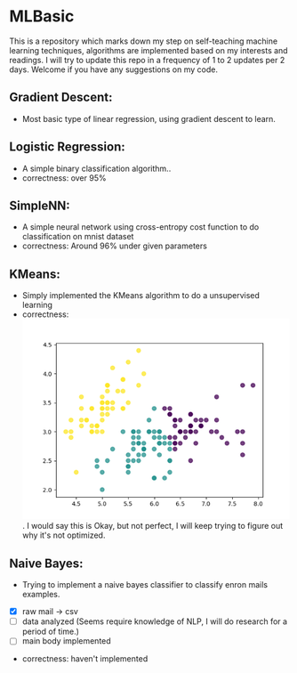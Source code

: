 # MLBasic
This is a repository which marks down my step on self-teaching machine learning techniques, algorithms are implemented based on my interests and readings. I will try to update this repo in a frequency of 1 to 2 updates per 2 days. Welcome if you have any suggestions on my code.
## Gradient Descent:
   - Most basic type of linear regression, using gradient descent to learn.
## Logistic Regression:
   - A simple binary classification algorithm..
   - correctness: over 95%
## SimpleNN:
   - A simple neural network using cross-entropy cost function to do classification on mnist dataset
   - correctness: Around 96% under given parameters
## KMeans:
   - Simply implemented the KMeans algorithm to do a unsupervised learning
   - correctness: ![Image](./KMeans/k=3.png). I would say this is Okay, but not perfect, I will keep trying to figure out why it's not optimized.
## Naive Bayes:
   - Trying to implement a naive bayes classifier to classify enron mails examples.
   - [x] raw mail -> csv
   - [ ] data analyzed (Seems require knowledge of NLP, I will do research for a period of time.)
   - [ ] main body implemented
   - correctness: haven't implemented
